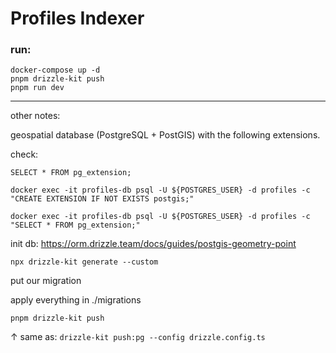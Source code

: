 # Profiles Indexer

### run:

```
docker-compose up -d
pnpm drizzle-kit push
pnpm run dev
```

---

other notes:

geospatial database (PostgreSQL + PostGIS) with the following extensions.

check:

`SELECT * FROM pg_extension;`

`docker exec -it profiles-db psql -U ${POSTGRES_USER} -d profiles -c "CREATE EXTENSION IF NOT EXISTS postgis;"`

`docker exec -it profiles-db psql -U ${POSTGRES_USER} -d profiles -c "SELECT * FROM pg_extension;"`

init db:
https://orm.drizzle.team/docs/guides/postgis-geometry-point

```
npx drizzle-kit generate --custom
```

put our migration

apply everything in ./migrations

```
pnpm drizzle-kit push
```

↑ same as: `drizzle-kit push:pg --config drizzle.config.ts`
